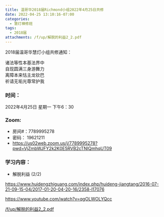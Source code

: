 ```yaml
---
title: 温哥华2018届Richmond小组2022年4月25日共修
date: 2022-04-25 13:10:16-07:00
categories:
  - 慧灯禅修班
tags:
  - 2018届
attachments: /f/up/解脱的利益2_2.pdf
---
```

2018届温哥华慧灯小组共修通知：

诸法等性本基法界中\
自现圆满三身游舞力\
离障本来怙主龙钦巴\
祈请无垢光尊常护我  

### 时间：

2022年4月25日 星期一 下午6：30

### Zoom:

* 房间#：7789995278 
* 密码： 19621211
* <https://us02web.zoom.us/j/7789995278?pwd=VjZmbWJFY2k2K0E5RVB2cTNIQmhqUT09>

### 学习内容：

* 解脱利益 (2/2)

<https://www.huidengzhiguang.com/index.php/huideng-jiangtang/2016-07-21-09-15-04/2017-01-20-04-20-16/2358-l17076>

<https://www.youtube.com/watch?v=qgOLWOLYQcc>

[/f/up/解脱的利益2_2.pdf](http://huidengchanxiu.net/hdv/f/up/解脱的利益2_2.pdf)